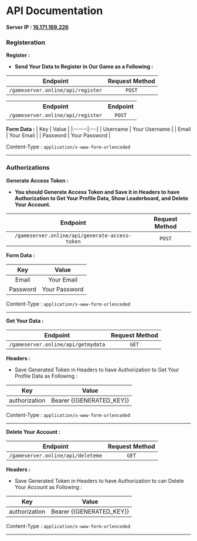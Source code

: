 
# API Documentation

**Server IP : [16.171.169.226](http://16.171.169.226)**

### Registeration

**Register :**
  * **Send Your Data to Register in Our Game as a Following :**
 
| Endpoint   | Request Method   |
|:----------:|:----------------:|
| `/gameserver.online/api/register` | `POST` |

<table width="100%">
    <tr>
        <th>Endpoint</th>
        <th>Endpoint</th>
    </tr>
    <tr>
        <td align="center"><code>/gameserver.online/api/register</code></td>
        <td align="center"><code>POST</code></td>
    </tr>
</table>

**Form Data :**
| Key   | Value   |
|:-----:|:--:|
| Username | Your Username |
| Email | Your Email |
| Password | Your Password |

Content-Type : `application/x-www-form-urlencoded`

---

### Authorizations

**Generate Access Token :**
  * **You should Generate Access Token and Save it in Headers to have Authorization to Get Your Profile Data, Show Leaderboard, and Delete Your Account.**

| Endpoint   | Request Method   |
|:----------:|:----------------:|
| `/gameserver.online/api/generate-access-token` | `POST` |

**Form Data :**

| Key   | Value   |
|:-----:|:--:|
| Email | Your Email |
| Password | Your Password |

Content-Type : `application/x-www-form-urlencoded`

---

**Get Your Data :**

| Endpoint   | Request Method   |
|:--------------------:|:--------------------:|
| `/gameserver.online/api/getmydata` | `GET` |

**Headers :**
  * Save Generated Token in Headers to have Authorization to Get Your Profile Data as Following :

| Key   | Value   |
|:--------------------:|:--------------------:|
| authorization | Bearer {{GENERATED_KEY}} |

Content-Type : `application/x-www-form-urlencoded`

---

**Delete Your Account :**

| Endpoint   | Request Method   |
|:--------------------:|:--------------------:|
| `/gameserver.online/api/deleteme` | `GET` |

**Headers :**
  * Save Generated Token in Headers to have Authorization to can Delete Your Account as Following :

| Key   | Value   |
|:--------------------:|:--------------------:|
| authorization | Bearer {{GENERATED_KEY}} |

Content-Type : `application/x-www-form-urlencoded`

---
